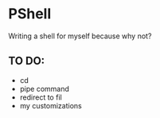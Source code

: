 # PShell
Writing a shell for myself because why not?

## TO DO:
- cd
- pipe command
- redirect to fil
- my customizations
